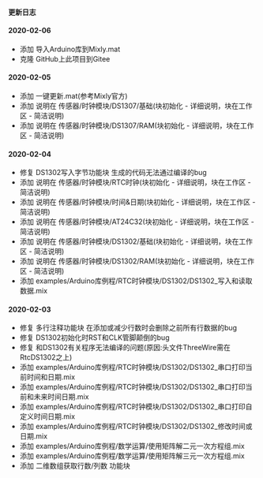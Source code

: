 #### 更新日志
#### 2020-02-06
* 添加 导入Arduino库到Mixly.mat
* 克隆 GitHub上此项目到Gitee

#### 2020-02-05
* 添加 一键更新.mat(参考Mixly官方)
* 添加 说明在 传感器/时钟模块/DS1307/基础(块初始化 - 详细说明，块在工作区 - 简洁说明)
* 添加 说明在 传感器/时钟模块/DS1307/RAM(块初始化 - 详细说明，块在工作区 - 简洁说明)

#### 2020-02-04
* 修复 DS1302写入字节功能块 生成的代码无法通过编译的bug
* 添加 说明在 传感器/时钟模块/RTC时钟(块初始化 - 详细说明，块在工作区 - 简洁说明)
* 添加 说明在 传感器/时钟模块/时间&日期(块初始化 - 详细说明，块在工作区 - 简洁说明)
* 添加 说明在 传感器/时钟模块/AT24C32(块初始化 - 详细说明，块在工作区 - 简洁说明)
* 添加 说明在 传感器/时钟模块/DS1302/基础(块初始化 - 详细说明，块在工作区 - 简洁说明)
* 添加 说明在 传感器/时钟模块/DS1302/RAM(块初始化 - 详细说明，块在工作区 - 简洁说明)
* 添加 examples/Arduino库例程/RTC时钟模块/DS1302/DS1302_写入和读取数据.mix

#### 2020-02-03
* 修复 多行注释功能块 在添加或减少行数时会删除之前所有行数据的bug
* 修复 DS1302初始化时RST和CLK管脚颠倒的bug
* 修复 和DS1302有关程序无法编译的问题(原因:头文件ThreeWire需在RtcDS1302之上)
* 添加 examples/Arduino库例程/RTC时钟模块/DS1302/DS1302_串口打印当前时间和日期.mix
* 添加 examples/Arduino库例程/RTC时钟模块/DS1302/DS1302_串口打印当前和未来时间日期.mix
* 添加 examples/Arduino库例程/RTC时钟模块/DS1302/DS1302_串口打印自定义时间日期.mix
* 添加 examples/Arduino库例程/RTC时钟模块/DS1302/DS1302_修改时间或日期.mix
* 添加 examples/Arduino库例程/数学运算/使用矩阵解二元一次方程组.mix
* 添加 examples/Arduino库例程/数学运算/使用矩阵解三元一次方程组.mix
* 添加 二维数组获取行数/列数 功能块
